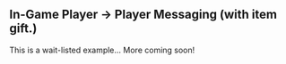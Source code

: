 ## In-Game Player -> Player Messaging (with item gift.)
This is a wait-listed example... More coming soon!



